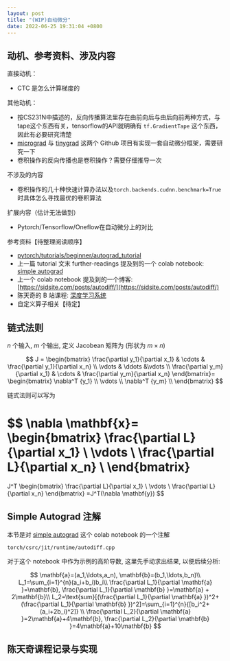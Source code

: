 ```yaml
---
layout: post
title: "(WIP)自动微分"
date: 2022-06-25 19:31:04 +0800
---
```


## 动机、参考资料、涉及内容

直接动机：

- CTC 是怎么计算梯度的

其他动机：

- 按CS231N中描述的，反向传播算法里存在由前向后与由后向前两种方式，与tape这个东西有关，tensorflow的API就明确有 `tf.GradientTape` 这个东西，因此有必要研究清楚
- [micrograd](https://github.com/karpathy/micrograd.git) 与 [tinygrad](https://github.com/geohot/tinygrad.git) 这两个 Github 项目有实现一套自动微分框架，需要研究一下
- 卷积操作的反向传播也是卷积操作？需要仔细推导一次

不涉及的内容

- 卷积操作的几十种快速计算办法以及`torch.backends.cudnn.benchmark=True`时具体怎么寻找最优的卷积算法

扩展内容（估计无法做到）
- Pytorch/Tensorflow/Oneflow在自动微分上的对比

参考资料【待整理阅读顺序】

- [pytorch/tutorials/beginner/autograd_tutorial](https://pytorch.org/tutorials/beginner/blitz/autograd_tutorial.html)
- 上一篇 tutorial 文末 further-readings 提及到的一个 colab notebook: [simple autograd](https://colab.research.google.com/drive/1VpeE6UvEPRz9HmsHh1KS0XxXjYu533EC#scrollTo=sAApdEb27KTA)
- 上一个 colab notebook 提及到的一个博客: [https://sidsite.com/posts/autodiff/](https://sidsite.com/posts/autodiff/)
- 陈天奇的 B 站课程: [深度学习系统](https://b23.tv/cmi9N66)
- 自定义算子相关【待定】

## 链式法则

$n$ 个输入, $m$ 个输出, 定义 Jacobean 矩阵为 (形状为 $m\times n$)

$$
J = \begin{bmatrix}
\frac{\partial y_1}{\partial x_1} & \cdots & \frac{\partial y_1}{\partial x_n} \\
\vdots & \ddots &\vdots \\
\frac{\partial y_m}{\partial x_1} & \cdots & \frac{\partial y_m}{\partial x_n}
\end{bmatrix}=
\begin{bmatrix}
\nabla^T {y_1} \\
\vdots \\
\nabla^T {y_m} \\
\end{bmatrix}
$$

链式法则可以写为

$$
\nabla \mathbf{x}=
\begin{bmatrix}
\frac{\partial L}{\partial x_1} \\
\vdots \\
\frac{\partial L}{\partial x_n} \\
\end{bmatrix}
= 
J^T
\begin{bmatrix}
\frac{\partial L}{\partial x_1} \\
\vdots \\
\frac{\partial L}{\partial x_n}
\end{bmatrix}
=J^T(\nabla \mathbf{y})
$$

## Simple Autograd 注解

本节是对 [simple autograd](https://colab.research.google.com/drive/1VpeE6UvEPRz9HmsHh1KS0XxXjYu533EC#scrollTo=sAApdEb27KTA) 这个 colab notebook 的一个注解

`torch/csrc/jit/runtime/autodiff.cpp`

对于这个 notebook 中作为示例的高阶导数, 这里先手动求出结果, 以便后续分析:

$$
\mathbf{a}=(a_1,\ldots,a_n), \mathbf{b}=(b_1,\ldots,b_n)\\
L_1=\sum_{i=1}^{n}(a_i+b_i)b_i\\
\frac{\partial L_1}{\partial \mathbf{a} }=\mathbf{b}, 
\frac{\partial L_1}{\partial \mathbf{b} }=\mathbf{a} + 2\mathbf{b}\\
L_2=\text{sum}[(\frac{\partial L_1}{\partial \mathbf{a} })^2+(\frac{\partial L_1}{\partial \mathbf{b} })^2]=\sum_{i=1}^{n}{[b_i^2+(a_i+2b_i)^2]} \\
\frac{\partial L_2}{\partial \mathbf{a} }=2\mathbf{a}+4\mathbf{b}, 
\frac{\partial L_2}{\partial \mathbf{b} }=4\mathbf{a}+10\mathbf{b}
$$

## 陈天奇课程记录与实现